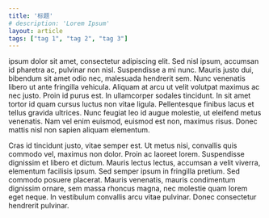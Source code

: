 ```yaml
---
title: '标题'
# description: 'Lorem Ipsum'
layout: article
tags: ["tag 1", "tag 2", "tag 3"]
---
```

ipsum dolor sit amet, consectetur adipiscing elit. Sed nisl ipsum, accumsan id pharetra ac, pulvinar non nisl. Suspendisse a mi nunc. Mauris justo dui, bibendum sit amet odio nec, malesuada hendrerit sem. Nunc venenatis libero ut ante fringilla vehicula. Aliquam at arcu ut velit volutpat maximus ac nec justo. Proin id purus est. In ullamcorper sodales tincidunt. In sit amet tortor id quam cursus luctus non vitae ligula. Pellentesque finibus lacus et tellus gravida ultrices. Nunc feugiat leo id augue molestie, ut eleifend metus venenatis. Nam vel enim euismod, euismod est non, maximus risus. Donec mattis nisl non sapien aliquam elementum.

Cras id tincidunt justo, vitae semper est. Ut metus nisi, convallis quis commodo vel, maximus non dolor. Proin ac laoreet lorem. Suspendisse dignissim et libero et dictum. Mauris lectus lectus, accumsan a velit viverra, elementum facilisis ipsum. Sed semper ipsum in fringilla pretium. Sed commodo posuere placerat. Mauris venenatis, mauris condimentum dignissim ornare, sem massa rhoncus magna, nec molestie quam lorem eget neque. In vestibulum convallis arcu vitae pulvinar. Donec consectetur hendrerit pulvinar.
